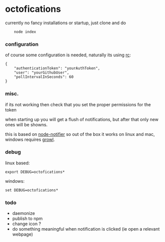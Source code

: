 # octofications

currently no fancy installations or startup, just clone and do
```
	node index
```
### configuration
of course some configuration is needed, naturally its using [rc](https://github.com/dominictarr/rc): 
```
{
	"authenticationToken": "yourAuthToken",
	"user": "yourGithubUser",
	"pollIntervalInSeconds": 60	
}
```
### misc.
if its not working then check that you set the proper permissions for the token

when starting up you will get a flush of notifications, but after that only new ones will be showns.

this is based on [node-notifier](https://github.com/mikaelbr/node-notifier) so out of the box it works on linux and mac, windows requires [growl](http://growl.info/).

### debug
linux based:
```
export DEBUG=octofications*
```
windows:
```
set DEBUG=octofications*
```
### todo
- daemonize 
- publish to npm
- change icon ?
- do something meaningful when notification is clicked (ie open a relevant webpage)